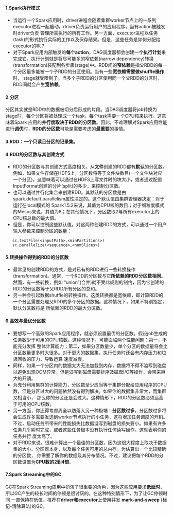 #### 1.Spark执行模式
* 当运行一个Spark应用时，driver进程会随着集群worker节点上的一系列executor进程一起启动。driver负责运行用户的应用程序，当有action被触发时driver负责
管理所需执行的所有工作。另一方面，executor进程以任务(task)的形式执行实际的工作以及保存结果。但是，这些任务是如何分配给executor的呢？
* 对于Spark应用内部触发的**每个action**，DAG调度器都会创建**一个执行计划**来完成它。执行计划就是将尽可能多的窄依赖(narrow dependency)转换
(transformation)装配到各步骤(stage)中。RDD间的**窄依赖**是指父RDD的每一个分区最多能被一个子RDD的分区使用。当有一些**宽依赖需要做shuffle操作**时，
stage就受限制了。当多个子RDD的分区使用同一个父RDD的分区时，RDD间就会产生**宽依赖**。

#### 2.分区
分区其实就是RDD中的数据被切分后形成的片段。当DAG调度器将job转换为stage时，每个分区将被处理成一个task，每个task需要一个CPU核来执行。这意味着Spark
应用的**并行度取决于RDD的分区数**。因此，不难理解对Spark应用性能进行**调优**时，**RDD的分区数**可能是需要考虑的**最重要**的事情。

#### 3.RDD：一个只读且分区的记录集。

#### 4.RDD的分区数与其创建方式
* RDD的分区数与其创建方式高度相关。从**文件**创建的RDD都有**默认**的分区数。例如，如果文件存储在HDFS上，分区数将等于文件块数目(一个文件块对应
一个分区)。这意味着可以通过在HDFS上写文件时的块大小，或者通过配置InputFormat创建的分片(split)的多少，来控制分区数。
* 也可以通过并行化集合来创建RDD。其默认的分区数是由spark.default.parallelism属性决定的。这个默认值由集群管理器决定：对于运行在local模式的
Spark1.5.2来说，其值为CPU核的数目；对于细粒度模式的Mesos来说，其值为8；在其他情况下，分区数取2与所有executor上的CPU核总数的最大值。
* 但是，你可以控制这些默认值。对这两种创建RDD的方式，可以通过一个用户输入参数来控制分区的数量：
```
   sc.textFile(<inputPath>,<minPartitions>)
   sc.parallelize(<sequence>,<numSlices>)
```

#### 5.转换操作得到的RDD的分区数
* 最常见的创建RDD的方式，是对已有的RDD进行一些转换操作(transformation)。通常，一个RDD的分区数与它**所依赖的RDD分区数相同**。然而，有一些转换，例如
“union”(合并)就不受此规则的制约，因为它创建的RDD的分区数等于父RDD所有分区的总和。
* 另一种会引起数据shuffle的转换操作。这类转换都是宽依赖，即计算RDD的一个分区需要处理父RDD的多个分区的数据。这种情况下，如果不特别指定，默认分区数将是
所依赖的RDD的最大分区数。

#### 6.高效与最优分区数
* 要想写一个高效的Spark应用程序，就必须设置最优的分区数。假设job生成的任务数少于可用的CPU核数。这种情况下，可能面临两个性能问题：第一，不能充分发挥
整体计算能力；第二，如果分区数量少，单个分区的数据量将会比分区数量更多时大很多。对于更大的数据集，执行任务时还会有内存压力和垃圾回收的压力，导致运算
速度减慢。
* 同样，如果一个分区内的数据太大无法加载到内存，数据将不得不溢写到磁盘以避免出现OOM异常。但是溢写到磁盘需要排序及磁盘I/O等操作，会带来巨大的开销。
* 为充分利用集群的计算能力，分区数至少应当等于集群分配给应用程序的CPU数，但是分区过大的问题依然没有得到解决。如果你的数据集非常大，而集群又相当小，
那么你的分区还是会过大。这种情形下，RDD的分区数必须远高于可用的CPU核数。
* 另一方面，你还得考虑周全以防落入另一种极端：**分区数过多**。分区数过多将会生成许多需要发送到worker节点执行的小任务，这将增加任务调度的开销。
不过，启动任务所带来的性能损失比数据溢写到磁盘的损失要小。如果有许多任务几乎瞬时完成，或者这些任务根本没有执行任何读写操作，这就表明你的任务并行
度太高了。
* 对于RDD来说，很难计算出一个最佳的分区数，因为这很大程度上取决于数据集的大小、分区器本身，以及每个任务可用的总内存。为估算出一个比较精确的分区数，
你需要了解你的数据及其分布情况。不过，建议把每个RDD的分区数设置为**CPU数的2到4倍**。

#### 7.Spark Streaming中的GC
GC在Spark Streaming应用中扮演了很重要的角色，因为这些应用要求**低延时**，所以GC产生的较长时间的停顿是很讨厌的。在这种特别情形下，为了让GC停顿时间
一直保持在低值，推荐在**driver和executor**上使用并发 **mark-and-sweep** (标记-清除算法)的GC。





